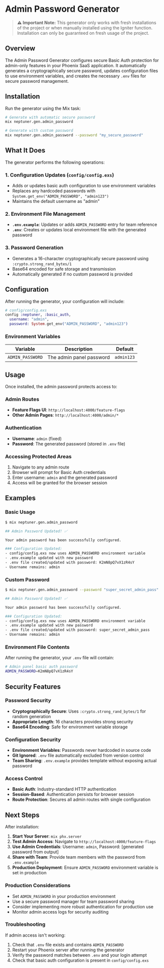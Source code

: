 # Admin Password Generator

> **⚠️ Important Note:** This generator only works with fresh installations of the project or when manually installed using the Igniter function. Installation can only be guaranteed on fresh usage of the project.

## Overview

The Admin Password Generator configures secure Basic Auth protection for admin-only features in your Phoenix SaaS application. It automatically generates a cryptographically secure password, updates configuration files to use environment variables, and creates the necessary `.env` files for secure password management.

## Installation

Run the generator using the Mix task:

```bash
# Generate with automatic secure password
mix neptuner.gen.admin_password

# Generate with custom password
mix neptuner.gen.admin_password --password "my_secure_password"
```

## What It Does

The generator performs the following operations:

### 1. Configuration Updates (`config/config.exs`)
- Adds or updates basic auth configuration to use environment variables
- Replaces any hardcoded passwords with `System.get_env("ADMIN_PASSWORD", "admin123")`
- Maintains the default username as "admin"

### 2. Environment File Management
- **`.env.example`**: Updates or adds `ADMIN_PASSWORD` entry for team reference
- **`.env`**: Creates or updates local environment file with the generated password

### 3. Password Generation
- Generates a 16-character cryptographically secure password using `:crypto.strong_rand_bytes/1`
- Base64 encoded for safe storage and transmission
- Automatically generated if no custom password is provided

## Configuration

After running the generator, your configuration will include:

```elixir
# config/config.exs
config :neptuner, :basic_auth, 
  username: "admin", 
  password: System.get_env("ADMIN_PASSWORD", "admin123")
```

### Environment Variables

| Variable | Description | Default |
|----------|-------------|---------|
| `ADMIN_PASSWORD` | The admin panel password | `admin123` |

## Usage

Once installed, the admin password protects access to:

### Admin Routes
- **Feature Flags UI**: `http://localhost:4000/feature-flags`
- **Other Admin Pages**: `http://localhost:4000/admin/*`

### Authentication
- **Username**: `admin` (fixed)
- **Password**: The generated password (stored in `.env` file)

### Accessing Protected Areas
1. Navigate to any admin route
2. Browser will prompt for Basic Auth credentials
3. Enter username: `admin` and the generated password
4. Access will be granted for the browser session

## Examples

### Basic Usage
```bash
$ mix neptuner.gen.admin_password

## Admin Password Updated! ✅

Your admin password has been successfully configured.

### Configuration Updated:
- config/config.exs now uses ADMIN_PASSWORD environment variable
- .env.example updated with new password
- .env file created/updated with password: K2mN8pQ7vX1zR4sY
- Username remains: admin
```

### Custom Password
```bash
$ mix neptuner.gen.admin_password --password "super_secret_admin_pass"

## Admin Password Updated! ✅

Your admin password has been successfully configured.

### Configuration Updated:
- config/config.exs now uses ADMIN_PASSWORD environment variable
- .env.example updated with new password
- .env file created/updated with password: super_secret_admin_pass
- Username remains: admin
```

### Environment File Contents

After running the generator, your `.env` file will contain:

```bash
# Admin panel basic auth password
ADMIN_PASSWORD=K2mN8pQ7vX1zR4sY
```

## Security Features

### Password Security
- **Cryptographically Secure**: Uses `:crypto.strong_rand_bytes/1` for random generation
- **Appropriate Length**: 16 characters provides strong security
- **Base64 Encoding**: Safe for environment variable storage

### Configuration Security
- **Environment Variables**: Passwords never hardcoded in source code
- **Git Ignored**: `.env` file automatically excluded from version control
- **Team Sharing**: `.env.example` provides template without exposing actual password

### Access Control
- **Basic Auth**: Industry-standard HTTP authentication
- **Session-Based**: Authentication persists for browser session
- **Route Protection**: Secures all admin routes with single configuration

## Next Steps

After installation:

1. **Start Your Server**: `mix phx.server`
2. **Test Admin Access**: Navigate to `http://localhost:4000/feature-flags`
3. **Use Admin Credentials**: Username: `admin`, Password: [generated password from output]
4. **Share with Team**: Provide team members with the password from `.env.example`
5. **Production Deployment**: Ensure `ADMIN_PASSWORD` environment variable is set in production

### Production Considerations

- Set `ADMIN_PASSWORD` in your production environment
- Use a secure password manager for team password sharing
- Consider implementing more robust authentication for production use
- Monitor admin access logs for security auditing

### Troubleshooting

If admin access isn't working:
1. Check that `.env` file exists and contains `ADMIN_PASSWORD`
2. Restart your Phoenix server after running the generator
3. Verify the password matches between `.env` and your login attempt
4. Check that basic auth configuration is present in `config/config.exs`